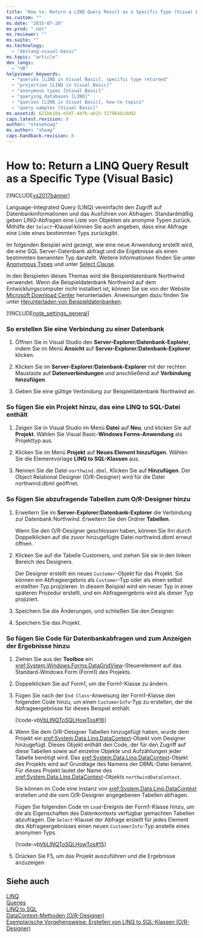 ```yaml
---
title: "How to: Return a LINQ Query Result as a Specific Type (Visual Basic) | Microsoft Docs"
ms.custom: ""
ms.date: "2015-07-20"
ms.prod: ".net"
ms.reviewer: ""
ms.suite: ""
ms.technology: 
  - "devlang-visual-basic"
ms.topic: "article"
dev_langs: 
  - "VB"
helpviewer_keywords: 
  - "queries [LINQ in Visual Basic], specific type returned"
  - "projection [LINQ in Visual Basic]"
  - "anonymous types [Visual Basic]"
  - "querying databases [LINQ]"
  - "queries [LINQ in Visual Basic], how-to topics"
  - "query samples [Visual Basic]"
ms.assetid: 621bb10a-e5d7-44fb-a025-317964b19d92
caps.latest.revision: 8
author: "stevehoag"
ms.author: "shoag"
caps.handback.revision: 8
---
```

# How to: Return a LINQ Query Result as a Specific Type (Visual Basic)
[!INCLUDE[vs2017banner](../../../../visual-basic/includes/vs2017banner.md)]

Language\-Integrated Query \(LINQ\) vereinfacht den Zugriff auf Datenbankinformationen und das Ausführen von Abfragen.  Standardmäßig geben LINQ\-Abfragen eine Liste von Objekten als anonyme Typen zurück.  Mithilfe der `Select`\-Klausel können Sie auch angeben, dass eine Abfrage eine Liste eines bestimmten Typs zurückgibt.  
  
 Im folgenden Beispiel wird gezeigt, wie eine neue Anwendung erstellt wird, die eine SQL Server\-Datenbank abfragt und die Ergebnisse als einen bestimmten benannten Typ darstellt.  Weitere Informationen finden Sie unter [Anonymous Types](../../../../visual-basic/programming-guide/language-features/objects-and-classes/anonymous-types.md) und unter [Select Clause](../../../../visual-basic/language-reference/queries/select-clause.md).  
  
 In den Beispielen dieses Themas wird die Beispieldatenbank Northwind verwendet.  Wenn die Beispieldatenbank Northwind auf dem Entwicklungscomputer nicht installiert ist, können Sie sie von der Website [Microsoft Download Center](http://go.microsoft.com/fwlink/?LinkID=98088) herunterladen.  Anweisungen dazu finden Sie unter [Herunterladen von Beispieldatenbanken](../Topic/Downloading%20Sample%20Databases.md).  
  
 [!INCLUDE[note_settings_general](../../../../csharp/language-reference/compiler-messages/includes/note-settings-general-md.md)]  
  
### So erstellen Sie eine Verbindung zu einer Datenbank  
  
1.  Öffnen Sie in Visual Studio den **Server\-Explorer**\/**Datenbank\-Explorer**, indem Sie im Menü **Ansicht** auf **Server\-Explorer**\/**Datenbank\-Explorer** klicken.  
  
2.  Klicken Sie im **Server\-Explorer**\/**Datenbank\-Explorer** mit der rechten Maustaste auf **Datenverbindungen** und anschließend auf **Verbindung hinzufügen**.  
  
3.  Geben Sie eine gültige Verbindung zur Beispieldatenbank Northwind an.  
  
### So fügen Sie ein Projekt hinzu, das eine LINQ to SQL\-Datei enthält  
  
1.  Zeigen Sie in Visual Studio im Menü **Datei** auf **Neu**, und klicken Sie auf **Projekt**.  Wählen Sie Visual Basic\-**Windows Forms\-Anwendung** als Projekttyp aus.  
  
2.  Klicken Sie im Menü **Projekt** auf **Neues Element hinzufügen**.  Wählen Sie die Elementvorlage **LINQ to SQL\-Klassen** aus.  
  
3.  Nennen Sie die Datei `northwind.dbml`.  Klicken Sie auf **Hinzufügen**.  Der Object Relational Designer \(O\/R\-Designer\) wird für die Datei northwind.dbml geöffnet.  
  
### So fügen Sie abzufragende Tabellen zum O\/R\-Designer hinzu  
  
1.  Erweitern Sie im **Server\-Explorer**\/**Datenbank\-Explorer** die Verbindung zur Datenbank Northwind.  Erweitern Sie den Ordner **Tabellen**.  
  
     Wenn Sie den O\/R\-Designer geschlossen haben, können Sie ihn durch Doppelklicken auf die zuvor hinzugefügte Datei northwind.dbml erneut öffnen.  
  
2.  Klicken Sie auf die Tabelle Customers, und ziehen Sie sie in den linken Bereich des Designers.  
  
     Der Designer erstellt ein neues `Customer`\-Objekt für das Projekt.  Sie können ein Abfrageergebnis als `Customer`\-Typ oder als einen selbst erstellten Typ projizieren.  In diesem Beispiel wird ein neuer Typ in einer späteren Prozedur erstellt, und ein Abfrageergebnis wird als dieser Typ projiziert.  
  
3.  Speichern Sie die Änderungen, und schließen Sie den Designer.  
  
4.  Speichern Sie das Projekt.  
  
### So fügen Sie Code für Datenbankabfragen und zum Anzeigen der Ergebnisse hinzu  
  
1.  Ziehen Sie aus der **Toolbox** ein <xref:System.Windows.Forms.DataGridView>\-Steuerelement auf das Standard\-Windows Form \(Form1\) des Projekts.  
  
2.  Doppelklicken Sie auf Form1, um die Form1\-Klasse zu ändern.  
  
3.  Fügen Sie nach der `End Class`\-Anweisung der Form1\-Klasse den folgenden Code hinzu, um einen `CustomerInfo`\-Typ zu erstellen, der die Abfrageergebnisse für dieses Beispiel enthält.  
  
     [!code-vb[VbLINQToSQLHowTos#16](../../../../visual-basic/programming-guide/language-features/linq/codesnippet/visualbasic/StoredProcedureHowTo/Form8.vb#16)]  
  
4.  Wenn Sie dem O\/R\-Designer Tabellen hinzugefügt haben, wurde dem Projekt ein <xref:System.Data.Linq.DataContext>\-Objekt vom Designer hinzugefügt.  Dieses Objekt enthält den Code, der für den Zugriff auf diese Tabellen sowie auf einzelne Objekte und Aufzählungen jeder Tabelle benötigt wird.  Das <xref:System.Data.Linq.DataContext>\-Objekt des Projekts wird auf Grundlage des Namens der DBML\-Datei benannt.  Für dieses Projekt lautet der Name des <xref:System.Data.Linq.DataContext>\-Objekts `northwindDataContext`.  
  
     Sie können im Code eine Instanz von <xref:System.Data.Linq.DataContext> erstellen und die vom O\/R\-Designer angegebenen Tabellen abfragen.  
  
     Fügen Sie folgenden Code im `Load`\-Ereignis der Form1\-Klasse hinzu, um die als Eigenschaften des Datenkontexts verfügbar gemachten Tabellen abzufragen.  Die `Select`\-Klausel der Abfrage erstellt für jedes Element des Abfrageergebnisses einen neuen `CustomerInfo`\-Typ anstelle eines anonymen Typs.  
  
     [!code-vb[VbLINQToSQLHowTos#15](../../../../visual-basic/programming-guide/language-features/linq/codesnippet/visualbasic/StoredProcedureHowTo/Form8.vb#15)]  
  
5.  Drücken Sie F5, um das Projekt auszuführen und die Ergebnisse anzuzeigen.  
  
## Siehe auch  
 [LINQ](../../../../visual-basic/programming-guide/language-features/linq/index.md)   
 [Queries](../../../../visual-basic/language-reference/queries/queries.md)   
 [LINQ to SQL](../Topic/LINQ%20to%20SQL.md)   
 [DataContext\-Methoden \(O\/R\-Designer\)](/visual-studio/data-tools/datacontext-methods-o-r-designer)   
 [Exemplarische Vorgehensweise: Erstellen von LINQ to SQL\-Klassen \(O\/R\-Designer\)](../Topic/Walkthrough:%20Creating%20LINQ%20to%20SQL%20Classes%20\(O-R%20Designer\).md)